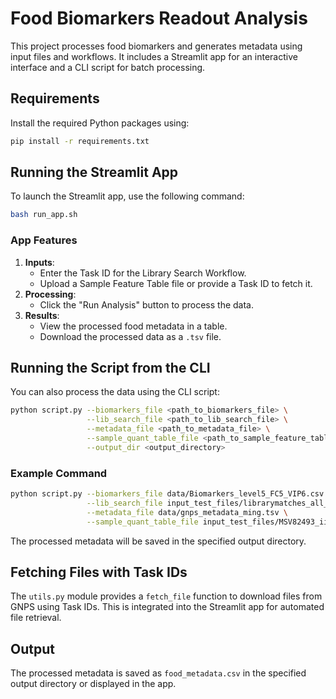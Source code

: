 
# Food Biomarkers Readout Analysis

This project processes food biomarkers and generates metadata using input files and workflows. It includes a Streamlit app for an interactive interface and a CLI script for batch processing.

## Requirements

Install the required Python packages using:

```bash
pip install -r requirements.txt
```

## Running the Streamlit App

To launch the Streamlit app, use the following command:

```bash
bash run_app.sh
```

### App Features

1. **Inputs**:
   - Enter the Task ID for the Library Search Workflow.
   - Upload a Sample Feature Table file or provide a Task ID to fetch it.
2. **Processing**:
   - Click the "Run Analysis" button to process the data.
3. **Results**:
   - View the processed food metadata in a table.
   - Download the processed data as a `.tsv` file.

## Running the Script from the CLI

You can also process the data using the CLI script:

```bash
python script.py --biomarkers_file <path_to_biomarkers_file> \
                 --lib_search_file <path_to_lib_search_file> \
                 --metadata_file <path_to_metadata_file> \
                 --sample_quant_table_file <path_to_sample_feature_table_file> \
                 --output_dir <output_directory>
```

### Example Command

```bash
python script.py --biomarkers_file data/Biomarkers_level5_FC5_VIP6.csv \
                 --lib_search_file input_test_files/librarymatches_all_analog.tsv \
                 --metadata_file data/gnps_metadata_ming.tsv \
                 --sample_quant_table_file input_test_files/MSV82493_iimn_gnps_quant.csv
```

The processed metadata will be saved in the specified output directory.

## Fetching Files with Task IDs

The `utils.py` module provides a `fetch_file` function to download files from GNPS using Task IDs. This is integrated into the Streamlit app for automated file retrieval.

## Output

The processed metadata is saved as `food_metadata.csv` in the specified output directory or displayed in the app.

